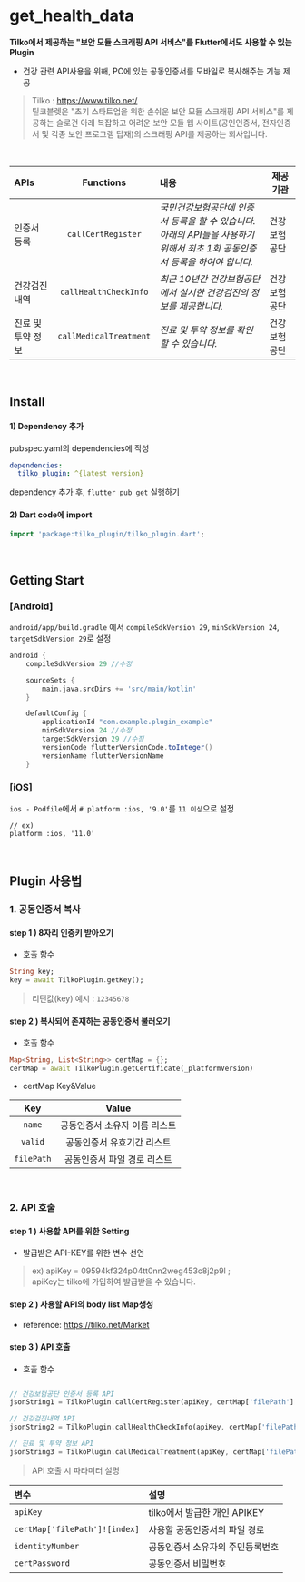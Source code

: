 # get_health_data
**Tilko에서 제공하는 "보안 모듈 스크래핑 API 서비스"를 Flutter에서도 사용할 수 있는 Plugin**

- 건강 관련 API사용을 위해, PC에 있는 공동인증서를 모바일로 복사해주는 기능 제공
> Tilko : https://www.tilko.net/  
> 틸코블렛은 "초기 스타트업을 위한 손쉬운 보안 모듈 스크래핑 API 서비스"를 제공하는 슬로건 아래 복잡하고 어려운 보안 모듈 웹 사이트(공인인증서, 전자인증서 및 각종 보안 프로그램 탑재)의 스크래핑 API를 제공하는 회사입니다.

<br>
  
| APIs          | Functions              |  내용                                                |  제공기관    | 
| :-----------  | :--------------------: | :-------------------------------------------------  | --------- |      
| 인증서 등록      | `callCertRegister`     | *국민건강보험공단에 인증서 등록을 할 수 있습니다. <br> 아래의 API들을 사용하기 위해서 최초 1회 공동인증서 등록을 하여야 합니다.* | 건강보험공단 |          
| 건강검진내역     | `callHealthCheckInfo`  | *최근 10년간 건강보험공단에서 실시한 건강검진의 정보를 제공합니다.* | 건강보험공단 |          
| 진료 및 투약 정보 | `callMedicalTreatment` | *진료 및 투약 정보를 확인할 수 있습니다.*                    | 건강보험공단 |           


<br>
  
## Install
#### 1) Dependency 추가
pubspec.yaml의 dependencies에 작성
``` yaml
dependencies:
  tilko_plugin: ^{latest version}
```
dependency 추가 후, `flutter pub get` 실행하기
#### 2) Dart code에 import
``` dart
import 'package:tilko_plugin/tilko_plugin.dart';
```

<br>

## Getting Start
### [Android]
`android/app/build.gradle` 에서 `compileSdkVersion 29`, `minSdkVersion 24`, `targetSdkVersion 29`로 설정
``` gradle
android {
    compileSdkVersion 29 //수정

    sourceSets {
        main.java.srcDirs += 'src/main/kotlin'
    }

    defaultConfig {
        applicationId "com.example.plugin_example"
        minSdkVersion 24 //수정
        targetSdkVersion 29 //수정
        versionCode flutterVersionCode.toInteger()
        versionName flutterVersionName
    }
```

### [iOS]
`ios - Podfile`에서 `# platform :ios, '9.0'`를 `11 이상`으로 설정
```
// ex)
platform :ios, '11.0'
```

<br>

## Plugin 사용법

### 1. 공동인증서 복사
#### step 1 ) 8자리 인증키 받아오기
- 호출 함수
``` dart
String key;
key = await TilkoPlugin.getKey();
```
> 리턴값(key) 예시 : `12345678`

#### step 2 ) 복사되어 존재하는 공동인증서 불러오기
- 호출 함수
``` dart
Map<String, List<String>> certMap = {};
certMap = await TilkoPlugin.getCertificate(_platformVersion)
```
- certMap Key&Value

| Key          | Value                  |       
| :----------: | :--------------------: |     
| `name`       | 공동인증서 소유자 이름 리스트 |          
| `valid`      | 공동인증서 유효기간 리스트   |      
| `filePath`   | 공동인증서 파일 경로 리스트  | 

<br>

### 2. API 호출
#### step 1 ) 사용할 API를 위한 Setting
- 발급받은 API-KEY를 위한 변수 선언
> ex) apiKey = 09594kf324p04tt0nn2weg453c8j2p9l	;  
> apiKey는 tilko에 가입하여 발급받을 수 있습니다.

#### step 2 ) 사용할 API의 body list Map생성
- reference: https://tilko.net/Market


#### step 3 ) API 호출
- 호출 함수
``` dart

// 건강보험공단 인증서 등록 API
jsonString1 = TilkoPlugin.callCertRegister(apiKey, certMap['filePath']![index], identityNumber, certPassword);

// 건강검진내역 API
jsonString2 = TilkoPlugin.callHealthCheckInfo(apiKey, certMap['filePath']![index], certPassword); 

// 진료 및 투약 정보 API
jsonString3 = TilkoPlugin.callMedicalTreatment(apiKey, certMap['filePath']![index], certPassword);  
```

> API 호출 시 파라미터 설명

| 변수                              | 설명    |       
| :------------------------------- | :------------------------------------------ |     
| `apiKey`                         | tilko에서 발급한 개인 APIKEY |          
| `certMap['filePath']![index]`    | 사용할 공동인증서의 파일 경로 |      
| `identityNumber`                 | 공동인증서 소유자의 주민등록번호  | 
| `certPassword`                   | 공동인증서 비밀번호 | 
